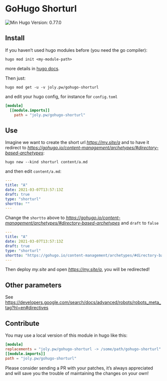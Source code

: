 <!-- insert
---
title: GoHugo Shorturl
date: 2021-08-21T16:25:33
gometa: "joly.pw/gohugo-shorturl git https://github.com/cljoly/gohugo-shorturl"
tags:
- Hugo
description: "🔗 Hugo module to create shorturls (so your shorturl like my.site/short can redirect to asitewithalong.name/andanevenlongerpath)"
---
{{< github_badge >}}
end_insert -->
<!-- remove -->
# GoHugo Shorturl
<!-- end_remove -->

![Min Hugo Version: 0.77.0](https://img.shields.io/badge/min%20Hugo%20version-0.78.0-lightgrey?logo=hugo)

## Install

If you haven’t used hugo modules before (you need the go compiler):
```
hugo mod init <my-module-path>
```
more details in [hugo docs](https://gohugo.io/hugo-modules/use-modules/).

Then just:
```
hugo mod get -u -v joly.pw/gohugo-shorturl
```
and edit your hugo config, for instance for `config.toml`

``` toml
[module]
  [[module.imports]]
    path = "joly.pw/gohugo-shorturl"
```

## Use

Imagine we want to create the short url *https://my.site/a* and to have it redirect to *https://gohugo.io/content-management/archetypes/#directory-based-archetypes*:
```
hugo new --kind shorturl content/a.md
```
and then edit `content/a.md`:
``` yaml
---
title: "A"
date: 2021-03-07T13:57:13Z
draft: true
type: "shorturl"
shortto: ""
---
```
Change the `shortto` above to *https://gohugo.io/content-management/archetypes/#directory-based-archetypes* and `draft` to `false`
``` yaml
---
title: "A"
date: 2021-03-07T13:57:13Z
draft: true
type: "shorturl"
shortto: "https://gohugo.io/content-management/archetypes/#directory-based-archetypes"
---
```

Then deploy *my.site* and open *https://my.site/a*, you will be redirected!

## Other parameters

See https://developers.google.com/search/docs/advanced/robots/robots_meta_tag?hl=en#directives

## Contribute

You may use a local version of this module in hugo like this:

```toml
[module]
replacements = "joly.pw/gohugo-shorturl -> /some/path/gohugo-shorturl"
[[module.imports]]
path = "joly.pw/gohugo-shorturl"
```

Please consider sending a PR with your patches, it’s always appreciated and will save you the trouble of maintaining the changes on your own!
